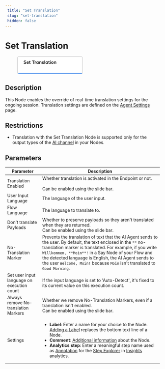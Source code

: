 ```yaml
---
 title: "Set Translation" 
 slug: "set-translation" 
 hidden: false 
---
```


# Set Translation

<figure>
  <img class="image-center" src="../../../../../static/img/_assets/ai/build/node-reference/other/set-translation.png" width="50%" />
</figure>

## Description

This Node enables the override of real-time translation settings for the ongoing session. Translation settings are defined on the [Agent Settings](../../../administer/access/project-settings.md) page.

## Restrictions

- Translation with the Set Translation Node is supported only for the output types of the [AI channel](../basic/say.md) in your Nodes.

## Parameters

| Parameter                                  | Description                                                                                                                                                                                                                                                                                                                                                                                                                                                                                                               |
|--------------------------------------------|---------------------------------------------------------------------------------------------------------------------------------------------------------------------------------------------------------------------------------------------------------------------------------------------------------------------------------------------------------------------------------------------------------------------------------------------------------------------------------------------------------------------------|
| Translation Enabled                        | Whether translation is activated in the Endpoint or not.<br></br>Can be enabled using the slide bar.                                                                                                                                                                                                                                                                                                                                                                                                                           |
| User Input Language                        | The language of the user input.                                                                                                                                                                                                                                                                                                                                                                                                                                                                                           |
| Flow Language                              | The language to translate to.                                                                                                                                                                                                                                                                                                                                                                                                                                                                                             |
| Don't translate Payloads                   | Whether to preserve payloads so they aren't translated when they are returned.<br/>Can be enabled using the slide bar.                                                                                                                                                                                                                                                                                                                                                                                                    |
| No-Translation Marker                      | Prevents the translation of text that the AI Agent sends to the user. By default, the text enclosed in the `**` no-translation marker is translated. For example, if you write `Willkommen, **Moin**!` in a Say Node of your Flow and the detected language is English, the AI Agent sends to the user `Welcome, Moin!` because `Moin` isn't translated to `Good Morning`.                                                                                                                                                |
| Set user input language on execution count | If the input language is set to 'Auto-Detect', it's fixed to its current value on this execution count.                                                                                                                                                                                                                                                                                                                                                                                                                   |
| Always remove  No-translation Markers      | Whether we remove No-Translation Markers, even if a translation isn't enabled.<br/>Can be enabled using the slide bar.                                                                                                                                                                                                                                                                                                                                                                                                    |
| Settings                                   | <ul><li>**Label**: Enter a name for your choice to the Node. [Adding a Label](../../../build/nodes/overview.md) replaces the bottom text line of a Node.</li><li>**Comment**: [Additional information](../../nodes/overview.md) about the Node.</li><li>**Analytics step**: Enter a meaningful step name used as [Annotation](../../../../insights/explorers/step.md#annotate-nodes) for the [Step Explorer](../../../../insights/explorers/step.md) in [Insights](../../../../insights/overview.md) analytics.</li></ul> |
